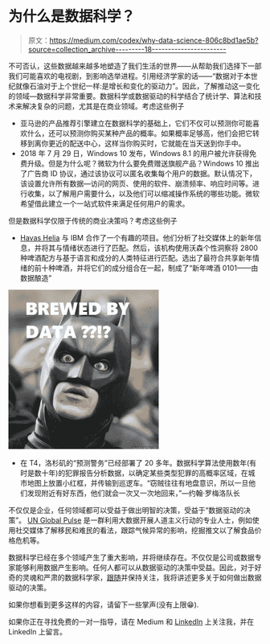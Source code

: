 # 为什么是数据科学？

> 原文：<https://medium.com/codex/why-data-science-806c8bd1ae5b?source=collection_archive---------18----------------------->

不可否认，这些数据越来越多地塑造了我们生活的世界——从帮助我们选择下一部我们可能喜欢的电视剧，到影响选举进程。引用经济学家的话——“数据对于本世纪就像石油对于上个世纪一样:是增长和变化的驱动力”。因此，了解推动这一变化的领域—数据科学非常重要。数据科学或数据驱动的科学结合了统计学、算法和技术来解决复杂的问题，尤其是在商业领域。考虑这些例子

*   亚马逊的产品推荐引擎建立在数据科学的基础上，它们不仅可以预测你可能喜欢什么，还可以预测你购买某种产品的概率。如果概率足够高，他们会把它转移到离你更近的配送中心，这样当你购买时，它就能在当天送到你手中。
*   2018 年 7 月 29 日，Windows 10 发布，Windows 8.1 的用户被允许获得免费升级。但是为什么呢？微软为什么要免费赠送旗舰产品？Windows 10 推出了广告商 ID 协议，通过该协议可以匿名收集每个用户的数据。默认情况下，该设置允许所有数据—访问的网页、使用的软件、崩溃频率、响应时间等。进行收集，以了解用户需要什么，以及他们可以缩减操作系统的哪些功能。微软希望借此建立一个一站式软件来满足任何用户的需求。

但是数据科学仅限于传统的商业决策吗？考虑这些例子

*   [Havas Helia](https://www.designweek.co.uk/inspiration/new-year-beer-0101-design-by-havas-helia/) 与 IBM 合作了一个有趣的项目。他们分析了社交媒体上的新年信息，并将其与情绪状态进行了匹配。然后，该机构使用沃森个性洞察将 2800 种啤酒配方与基于语言和成分的人类特征进行匹配。选出了最符合共享新年情绪的前十种啤酒，并将它们的成分组合在一起，制成了“新年啤酒 0101——由数据酿造”

![](img/5e900727dfdcebf9f693587fac468c29.png)

*   在 T4，洛杉矶的“预测警务”已经部署了 20 多年。数据科学算法使用数年(有时是数十年)的犯罪报告分析数据，以确定某些类型犯罪的高概率区域，在城市地图上放置小红框，并传输到巡逻车。“窃贼往往有地盘意识，所以一旦他们发现附近有好东西，他们就会一次又一次地回来，”—约翰·罗梅洛队长

不仅仅是企业，任何领域都可以受益于做出明智的决策，受益于“数据驱动的决策”。 [UN Global Pulse](https://www.unglobalpulse.org/projects) 是一群利用大数据开展人道主义行动的专业人士，例如使用社交媒体了解移民和难民的看法，跟踪气候异常的影响，挖掘推文以了解食品价格危机等。

数据科学已经在多个领域产生了重大影响，并将继续存在。不仅仅是公司或数据专家能够利用数据产生影响。任何人都可以从数据驱动的决策中受益。因此，对于好奇的灵魂和严肃的数据科学家，[跟随](/@selfStarter)并保持关注，我将讲述更多关于如何做出数据驱动的决策。

如果你想看到更多这样的内容，请留下一些掌声(没有上限😁).

如果你正在寻找免费的一对一指导，请在 Medium 和 [LinkedIn](https://www.linkedin.com/in/karunt/) 上关注我，并在 LinkedIn 上留言。